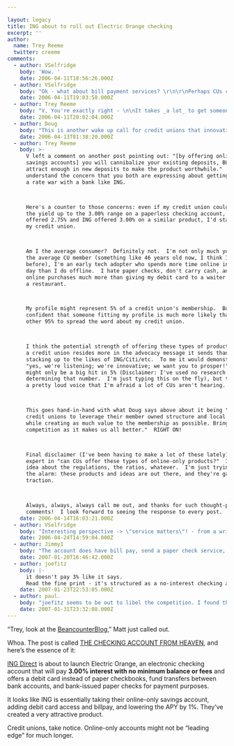 ```yaml
---

layout: legacy
title: ING about to roll out Electric Orange checking
excerpt: ''
author:
  name: Trey Reeme
  twitter: creeme
comments:
  - author: VSelfridge
    body: 'Wow. '
    date: 2006-04-11T18:56:26.000Z
  - author: VSelfridge
    body: "Ok - what about bill payment services? \r\n\r\nPerhaps CUs can look at how many of their members are active in making transfers into/out of ING, etc. (ACH data) – to see what potential they might have to retain deposits from current members with this type of product? \r\n\r\nFor 3% - let's be honest - I might move MY checking!"
    date: 2006-04-11T19:03:58.000Z
  - author: Trey Reeme
    body: "V, You're exactly right - \n\nIt takes _a lot_ to get someone to switch checking providers.  But if ING Electric Orange does include billpay, this will be _for a time_ the most attractive checking account out there.  I'm assuming billpayer is what the original post was talking about with: \n\n\"ING will issue 'virtual checks' by transferring funds between bank accounts (customers can also request that the bank issue paper checks for payment purposes)\".  \n\n*Disclaimer:* There's a very good chance I'm completely wrong about billpayer.  But I have a hunch that if this product is indeed coming (according to the Wall Street Journal, which I'm off to buy a copy of right now) billpay is part of the package, and they probably realize that it won't fly well without it.\n\nOK, back to switching costs: 3.00% is certainly high enough to cover mine.  Like you (being a staunch CU advocate myself) I'm very tempted by that return.  Just think how attractive it would be to a member.\n\nYou offer a great tip for individual credit unions to look internally at this data.  I'd love to find industry-wide data on ING/HSBC/etc. transfers coming from credit union accounts."
    date: 2006-04-11T20:02:04.000Z
  - author: Doug
    body: "This is another wake up call for credit unions that innovation is needed in the \"me-too\" race for checking account deposits.  For example, the use of the word \"free\".  I don't believe that credit unions as a whole can win the race to the highest rate due to the unique structure that ING has in place.  Plus, how long can you sustain the highest rate position before someone knocks you out of first?  It is time for credit unions to leverage their member owned  structure and local presence while creating as much value to the membership as possible.  Bring on the competition as it makes us all better.  \n"
    date: 2006-04-13T01:38:20.000Z
  - author: Trey Reeme
    body: >-
      V left a comment on another post pointing out: "[by offering online-only
      savings accounts] you will cannibalize your existing deposits, BUT will you
      attract enough in new deposits to make the product worthwhile."  I
      understand the concern that you both are expressing about getting into
      a rate war with a bank like ING.



      Here's a counter to those concerns: even if my credit union couldn't get
      the yield up to the 3.00% range on a paperless checking account, if my CU
      offered 2.75% and ING offered 3.00% on a similar product, I'd stay loyal to
      my credit union.



      Am I the average consumer?  Definitely not.  I'm not only much younger than
      the average CU member (something like 46 years old now, I think I've read
      before), I'm an early tech adopter who spends more time online in a waking
      day than I do offline.  I hate paper checks, don't carry cash, and trust
      online purchases much more than giving my debit card to a waiter at
      a restaurant.



      My profile might represent 5% of a credit union's membership.  But I'm
      confident that someone fitting my profile is much more likely than that
      other 95% to spread the word about my credit union.



      I think the potential strength of offering these types of products for
      a credit union resides more in the advocacy message it sends than in
      stacking up to the likes of ING/Citi/etc.  To me it would demonstrate that
      "yes, we're listening; we're innovative; we want you to prosper!"  Sure it
      might only be a big hit in 5% (Disclaimer: I've used no research in
      determining that number.  I'm just typing this on the fly), but that 5% has
      a pretty loud voice that I'm afraid a lot of CUs aren't hearing.



      This goes hand-in-hand with what Doug says above about it being "time for
      credit unions to leverage their member owned structure and local presence
      while creating as much value to the membership as possible. Bring on the
      competition as it makes us all better."  RIGHT ON!



      Final disclaimer (I've been having to make a lot of these lately): I'm no
      expert in "can CUs offer these types of online-only products?"  I have no
      idea about the regulations, the ratios, whatever.  I'm just trying to sound
      the alarm: these products and ideas are out there, and they're gaining
      traction.



      Always, always, always call me out, and thanks for such thought-provoking
      comments!  I look forward to seeing the response to every post.
    date: 2006-04-14T16:03:21.000Z
  - author: VSelfridge
    body: "Interesting perspective -> \"service matters\"! - from a writer for The Wall Street Journal Sunday.\r\n\r\nhttp://online.wsj.com/public/article/SB114575084789133434.html?mod=sunday_journal_primary_hs\r\n\r\n"
    date: 2006-04-24T14:59:04.000Z
  - author: Jimmy1
    body: "The account does have bill pay, send a paper check service, send an electronic check, and a mastercard debit card with acces to 32,000 atm's free of charge, and there are no fees what so ever.  It is the greatest checking account ever made if you ask me.  Also, it pays over 5% if your balance is over 50k."
    date: 2007-01-20T16:46:42.000Z
  - author: joefitz
    body: |-
      it doesn't pay 3% like it says.
      Read the fine print - it's structured as a no-interest checking account and a 3% savings account. at the begining of the month, everything is in the savings account. the first 5 transactions have the proper amount transferred from savings to checking. the 6th transfers the entire balance out of the 3% savings account. Basically - it's 3% interest until your 6th use of the card every month - then it's 0%
    date: 2007-01-23T22:53:05.000Z
  - author: paul.
    body: "joefitz seems to be out to libel the competition. I found the following at the bottom of ING Direct's \"fine print\" when I started the open an account process:\n\n  TRUTH IN SAVINGS DISCLOSURE\n\nElectric Orange Account:\n\nInitial Deposit Requirement – There is none - you can open the account with any amount you wish.\n\nRate Information – The interest rate that your account will earn depends on the balance in the account each day. If your daily balance is less than $10,000.00, the interest rate paid on your entire account balance will be 2.96% with an annual percentage yield of 3.00%. If your daily balance is between $10,000.00 and $24,999.99, the interest rate paid on your entire account balance will be 2.96% with an annual percentage yield of 3.00%. If your daily balance is between $25,000.00 and $49,999.99, the interest rate paid on your entire account balance will be 2.96% with an annual percentage yield of 3.00%. If your daily balance is between $50,000.00 and $99,999.99, the interest rate paid on your entire account balance will be 4.94% with an annual percentage yield of 5.05%. If your daily balance is $100,000.00 or more, the interest rate paid on your entire account balance will be 5.18% with an annual percentage yield of 5.30%. These interest rates and annual percentage yields may change. At our discretion we may change the interest rate for any particular balance at any time.\n\nCompounding and Crediting – Interest on your account will be compounded and credited on a monthly basis.\n\nBalance Computation Method – We use the daily balance method to calculate the interest on your account. This method applies a daily periodic rate to the principal in the account each day.\n\nAccrual of Interest on Non-Cash Deposits – For all types of non-cash deposits, interest will begin to accrue not later than the second business day following the banking day on which the funds were deposited.\n\nTransaction Limitations – There is no limit on the number of deposits to or withdrawals from your Electric Orange account. Certain withdrawal transactions have dollar limits as follows:\n\nAny one “Free Bill Pay” transaction or “Send Paper Checks” transaction (including expedited checks) cannot exceed $99,999.99. Total Card purchases (including cash back amounts) and cash advances made using an Electric Orange Card are limited to $25,000 per day. This does not include withdrawals from an ATM. Withdrawals from an ATM made using an Electric Orange Card are limited to $1,000 per day. “Send Electric Checks” (person-to-person transfers) transactions are limited to $5,000 per day.\n\nFees – If, at your request, we generate an expedited check as described in the Electric Orange Agreement (see “Send Paper Checks” section), we will charge you $15.00. If, at your request, we place a stop payment on a check that was created on your behalf through our Free Bill Pay Service or our Send Paper Checks Service, we will charge you $25.00. If, at your request, we expedite sending you an Electric Orange Card, we will charge you $25.00. If you use your EO card to make cash withdrawals or purchases in foreign currencies (“foreign transactions”) we may charge you up to 2.00% of the amount of each foreign transaction after it is converted to U.S. Dollars by MasterCard®.\n\nEffect of Closing an Account – If you close your account before interest is credited, you will receive any accrued interest. "
    date: 2007-01-31T23:32:08.000Z
---
```


<p>&#8220;Trey, look at the <a href="http://beancounterblog.com">BeancounterBlog</a>,&#8221; Matt just called out.</p>
<p>Whoa. The post is called <a href="http://beancounterblog.com/2006/04/12/the-checking-account-from-heaven/"><span class="caps">THE CHECKING ACCOUNT FROM HEAVEN</span></a>, and here&#8217;s the essence of it:</p>
<p><a href="http://www.ingdirect.com"><span class="caps">ING</span> Direct</a> is about to launch Electric Orange, an electronic checking account that will pay <strong>3.00% interest with no minimum balance or fees</strong> and offers a debit card instead of paper checkbooks, fund transfers between bank accounts, and bank-issued paper checks for payment purposes.</p>
<p>It looks like <span class="caps">ING</span> is essentially taking their online-only savings account, adding debit card access and billpay, and lowering the <span class="caps">APY</span> by 1%.  They&#8217;ve created a very attractive product.</p>
<p>Credit unions, take notice.  Online-only accounts might not be &#8220;leading edge&#8221; for much longer.</p>